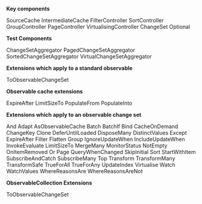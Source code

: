 

**Key components**

SourceCache
IntermediateCache
FilterController
SortController
GroupController
PageController
VirtualisingController
ChangeSet
Optional

**Test Components**

ChangeSetAggregator
PagedChangeSetAggregator
SortedChangeSetAggregator
VirtualChangeSetAggregator

**Extensions which apply to a standard observable**

ToObservableChangeSet

**Observable cache extensions**

ExpireAfter
LimitSizeTo
PopulateFrom
PopulateInto

**Extensions which apply to an observable change set**

And
Adapt
AsObservableCache
Batch
BatchIf
Bind
CacheOnDemand
ChangeKey
Clone
DeferUntilLoaded
DisposeMany
DistinctValues
Except
ExpireAfter
Filter
Flatten
Group
IgnoreUpdateWhen
IncludeUpdateWhen
InvokeEvaluate
LimitSizeTo
MergeMany
MonitorStatus
NotEmpty
OnItemRemoved
Or
Page
QueryWhenChanged
SkipInitial
Sort
StartWithItem
SubscribeAndCatch
SubscribeMany
Top
Transform
TransformMany
TransformSafe
TrueForAll
TrueForAny
UpdateIndex
Virtualise
Watch
WatchValues
WhereReasonsAre
WhereReasonsAreNot

**ObservableCollection Extensions**

ToObservableChangeSet